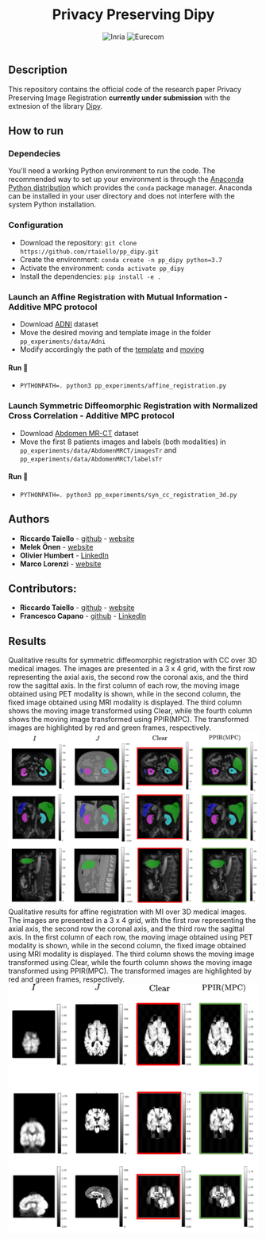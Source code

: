 <div align="center">    
 
# Privacy Preserving Dipy
![Inria](https://img.shields.io/badge/-INRIA-red) 
![Eurecom](https://img.shields.io/badge/-EURECOM-blue) <br> 
<br>
</div>

## Description

This repository contains the official code of the research paper Privacy Preserving Image Registration **currently under submission** with the extnesion of the library [Dipy](https://github.com/dipy/dipy).

## How to run
### Dependecies
You'll need a working Python environment to run the code. 
The recommended way to set up your environment is through the [Anaconda Python distribution](https://www.anaconda.com/products/distribution)
which provides the `conda` package manager. 
Anaconda can be installed in your user directory and does not interfere with the system Python installation.
### Configuration
- Download the repository: `git clone https://github.com/rtaiello/pp_dipy.git`
- Create the environment: `conda create -n pp_dipy python=3.7`
- Activate the environment: `conda activate pp_dipy`
- Install the dependencies: `pip install -e .`

### Launch an Affine Registration with Mutual Information  - Additive MPC protocol
- Download [ADNI](https://ida.loni.usc.edu/login.jsp) dataset
- Move the desired moving and template image in the folder `pp_experiments/data/Adni`
- Modify accordingly the path of the [template](https://github.com/rtaiello/pp_dipy/blob/b80b0f16f31d2b77f6fec387ce9af357b205e9f3/pp_experiments/affine_registration.py#L63) and [moving](https://github.com/rtaiello/pp_dipy/blob/main/pp_experiments/affine_registration.py#L68)
#### Run 🚀
- `PYTHONPATH=. python3 pp_experiments/affine_registration.py`
### Launch Symmetric Diffeomorphic Registration with Normalized Cross Correlation -  Additive MPC protocol
- Download [Abdomen MR-CT](https://learn2reg.grand-challenge.org/Datasets/) dataset
- Move the first 8 patients images and labels (both modalities) in  `pp_experiments/data/AbdomenMRCT/imagesTr` and `pp_experiments/data/AbdomenMRCT/labelsTr`
#### Run 🚀
- `PYTHONPATH=. python3 pp_experiments/syn_cc_registration_3d.py`
## Authors
* **Riccardo Taiello**  - [github](https://github.com/rtaiello) - [website](https://rtaiello.github.io)
* **Melek Önen**  - [website](https://www.eurecom.fr/en/people/onen-melek)
* **Olivier Humbert**  - [LinkedIn](https://www.linkedin.com/in/olivier-humbert-b14553173/)
* **Marco Lorenzi**  - [website](https://marcolorenzi.github.io/)
## Contributors:
* **Riccardo Taiello**  - [github](https://github.com/rtaiello) - [website](https://rtaiello.github.io)
* **Francesco Capano**  - [github](https://github.com/fra-cap) - [LinkedIn](https://www.linkedin.com/in/francesco-capano/)
## Results
Qualitative results for symmetric diffeomorphic registration with CC over 3D medical images. The images are presented in a 3 x 4 grid, with the first row representing the axial axis, the second row the coronal axis, and the third row the sagittal axis. In the first column of each row, the moving image obtained using PET modality is shown, while in the second column, the fixed image obtained using MRI modality is displayed. The third column shows the moving image transformed using Clear, while the fourth column shows the moving image transformed using PPIR(MPC). The transformed images are highlighted by red and green frames, respectively. 
<br>
![Image Results](https://github.com/rtaiello/pp_dipy/blob/main/github_images/syn_cc_3d.png)
Qualitative results for affine registration with MI over 3D medical images. The images are presented in a 3 x 4 grid, with the first row representing the axial axis, the second row the coronal axis, and the third row the sagittal axis. In the first column of each row, the moving image obtained using PET modality is shown, while in the second column, the fixed image obtained using MRI modality is displayed. The third column shows the moving image transformed using Clear, while the fourth column shows the moving image transformed using PPIR(MPC). The transformed images are highlighted by red and green frames, respectively.
![Image Results](https://github.com/rtaiello/pp_dipy/blob/main/github_images/linear_mi_3d.png)
